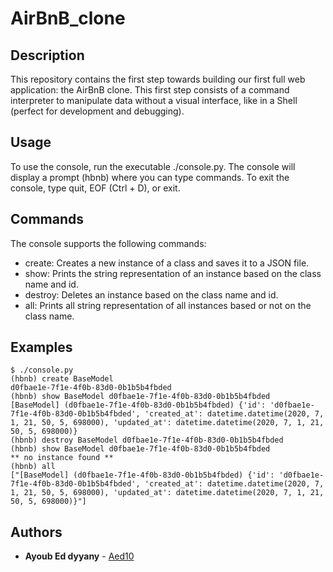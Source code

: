 # AirBnB_clone

## Description
This repository contains the first step towards building our first full web application: the AirBnB clone. This first step consists of a command interpreter to manipulate data without a visual interface, like in a Shell (perfect for development and debugging).

## Usage
To use the console, run the executable ./console.py. The console will display a prompt (hbnb) where you can type commands. To exit the console, type quit, EOF (Ctrl + D), or exit.

## Commands
The console supports the following commands:

* create: Creates a new instance of a class and saves it to a JSON file.
* show: Prints the string representation of an instance based on the class name and id.
* destroy: Deletes an instance based on the class name and id.
* all: Prints all string representation of all instances based or not on the class name.

## Examples
```
$ ./console.py
(hbnb) create BaseModel
d0fbae1e-7f1e-4f0b-83d0-0b1b5b4fbded
(hbnb) show BaseModel d0fbae1e-7f1e-4f0b-83d0-0b1b5b4fbded
[BaseModel] (d0fbae1e-7f1e-4f0b-83d0-0b1b5b4fbded) {'id': 'd0fbae1e-7f1e-4f0b-83d0-0b1b5b4fbded', 'created_at': datetime.datetime(2020, 7, 1, 21, 50, 5, 698000), 'updated_at': datetime.datetime(2020, 7, 1, 21, 50, 5, 698000)}
(hbnb) destroy BaseModel d0fbae1e-7f1e-4f0b-83d0-0b1b5b4fbded
(hbnb) show BaseModel d0fbae1e-7f1e-4f0b-83d0-0b1b5b4fbded
** no instance found **
(hbnb) all
["[BaseModel] (d0fbae1e-7f1e-4f0b-83d0-0b1b5b4fbded) {'id': 'd0fbae1e-7f1e-4f0b-83d0-0b1b5b4fbded', 'created_at': datetime.datetime(2020, 7, 1, 21, 50, 5, 698000), 'updated_at': datetime.datetime(2020, 7, 1, 21, 50, 5, 698000)}"]

```

## Authors
* **Ayoub Ed dyyany** - [Aed10](https://github.com/Aed10)


